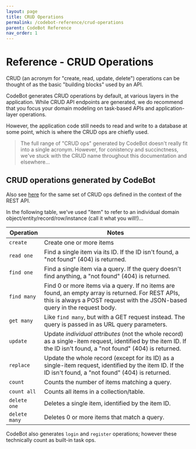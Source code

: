 ```yaml
---
layout: page
title: CRUD Operations
permalink: /codebot-reference/crud-operations
parent: CodeBot Reference
nav_order: 1
---
```


# Reference - CRUD Operations

CRUD (an acronym for "create, read, update, delete") operations can be thought of as the basic "building blocks" used by an API.

CodeBot generates CRUD operations by default, at various layers in the application. While CRUD API endpoints are generated, we do recommend that you focus your domain modeling on task-based APIs and application-layer operations.

However, the application code still needs to read and write to a database at some point, which is where the CRUD ops are chiefly used.

> The full range of "CRUD ops" generated by CodeBot doesn't really fit into a single acronym. However, for conistency and succinctness, we've stuck with the CRUD name throughout this documentation and elsewhere...


## CRUD operations generated by CodeBot

Also see [here](rest-api#CRUD-API-operations) for the same set of CRUD ops defined in the context of the REST API.

In the following table, we've used "item" to refer to an individual domain object/entity/record/row/instance (call it what you will!)...

| Operation | Notes |
| --------- | ---------- |
| `create`   | Create one or more items    |
| `read one`   | Find a single item via its ID. If the ID isn't found, a "not found" (404) is returned. |
| `find one`    | Find a single item via a query. If the query doesn't find anything, a "not found" (404) is returned. |
| `find many`| Find 0 or more items via a query. If no items are found, an empty array is returned. For REST APIs, this is always a POST request with the JSON-based query in the request body. |
| `get many` | Like `find many`, but with a GET request instead. The query is passed in as URL query parameters. |
| `update`   | Update *individual attributes* (not the whole record) as a single-item request, identified by the item ID. If the ID isn't found, a "not found" (404) is returned. |
| `replace`  | Update the whole record (except for its ID) as a single-item request, identified by the item ID. If the ID isn't found, a "not found" (404) is returned.   |
| `count`  | Counts the number of items matching a query. |
| `count all` | Counts all items in a collection/table.   |
| `delete one` | Deletes a single item, identified by the item ID. |
| `delete many` | Deletes 0 or more items that match a query. |

CodeBot also generates `login` and `register` operations; however these technically count as built-in task ops.
